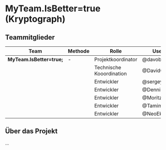 # MyTeam.IsBetter=true (Kryptograph)

## Teammitglieder

| Team    	| Methode 	|Rolle		|Username	|Branch		|
| ----------- 	| ----------- 	|-----------		|-----------	|-----------	|
|**MyTeam.IsBetter=true;**	|-|Projektkoordinator|@davobeats|AuslesenDerTabelle|
|   		|  |Technische Kooordination|@DavidCXV|main|
|   		| |Entwickler|@sergeyabi|ZeichenZählen|
|   		| |Entwickler|@Dennis180|ZeichenAusgeben|
|   		| |Entwickler|@MoritzM1110|ZeichenEntfernen|
|   		| |Entwickler|@Tamim-2003|AuslesenChiffre|
|   		| |Entwickler|@NeoEkusoshisuto|ZeichenErsetzten|

## Über das Projekt
...

